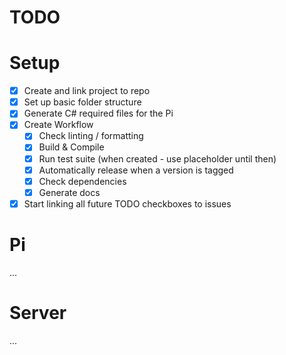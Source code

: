 # TODO

# Setup
- [x] Create and link project to repo
- [x] Set up basic folder structure
- [x] Generate C# required files for the Pi
- [x] Create Workflow
  - [x] Check linting / formatting
  - [x] Build & Compile
  - [x] Run test suite (when created - use placeholder until then)
  - [x] Automatically release when a version is tagged
  - [x] Check dependencies
  - [x] Generate docs
- [x] Start linking all future TODO checkboxes to issues

# Pi

...


# Server

...